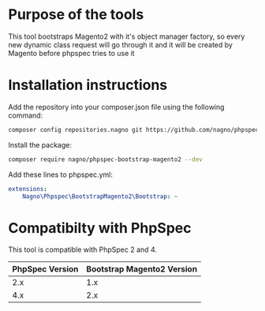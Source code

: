 # Purpose of the tools
This tool bootstraps Magento2 with it's object manager factory, so every new dynamic class request will go through it
and it will be created by Magento before phpspec tries to use it

# Installation instructions
Add the repository into your composer.json file using the following command:
```sh
composer config repositories.nagno git https://github.com/nagno/phpspec-bootstrap-magento2.git
```

Install the package:
```sh
composer require nagno/phpspec-bootstrap-magento2 --dev
```

Add these lines to phpspec.yml:
```yml
extensions:
    Nagno\Phpspec\BootstrapMagento2\Bootstrap: ~
```

# Compatibilty with PhpSpec

This tool is compatible with PhpSpec 2 and 4. 

| PhpSpec Version   | Bootstrap Magento2 Version |
|-------------------|----------------------------|
| 2.x               | 1.x                        |
| 4.x               | 2.x                        |
